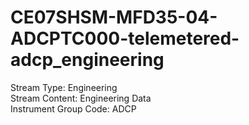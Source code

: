 # CE07SHSM-MFD35-04-ADCPTC000-telemetered-adcp_engineering

Stream Type: Engineering<br>
Stream Content: Engineering Data<br>
Instrument Group Code: ADCP<br>
